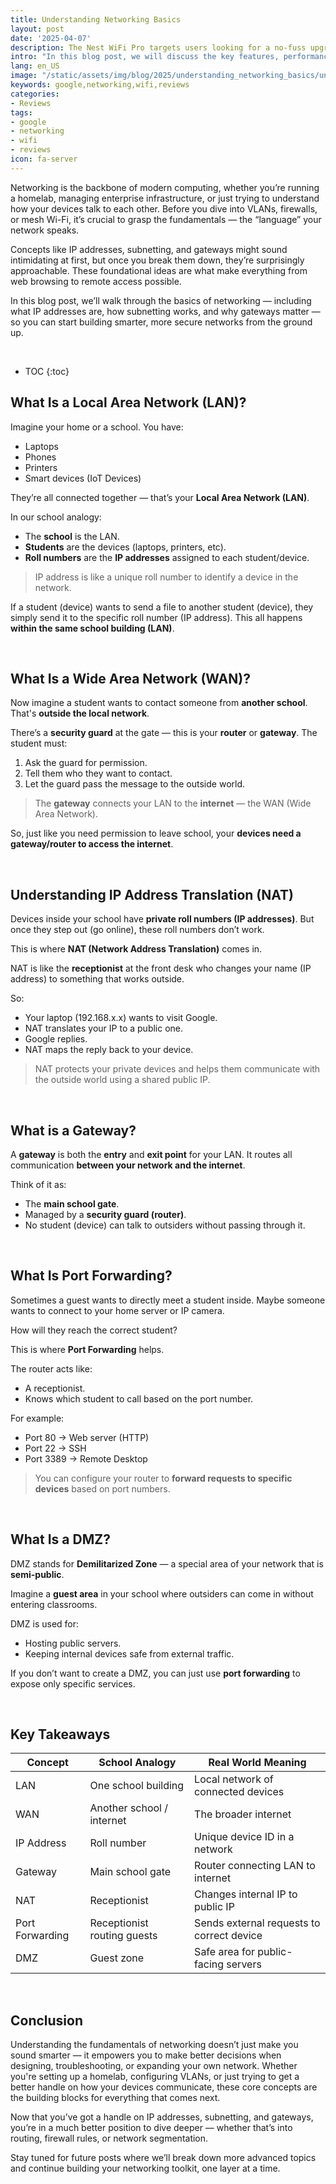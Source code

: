 ```yaml
---
title: Understanding Networking Basics
layout: post
date: '2025-04-07'
description: The Nest WiFi Pro targets users looking for a no-fuss upgrade to their existing home network.
intro: "In this blog post, we will discuss the key features, performance, pros and cons, and ideal use cases for the Nest WiFi Pro to help you decide if it’s the right mesh solution for your home." 
lang: en_US
image: "/static/assets/img/blog/2025/understanding_networking_basics/understanding_networking_basics.jpg"
keywords: google,networking,wifi,reviews
categories:
- Reviews
tags:
- google
- networking
- wifi
- reviews
icon: fa-server
---
```


Networking is the backbone of modern computing, whether you’re running a homelab, managing enterprise infrastructure, or just trying to understand how your devices talk to each other. Before you dive into VLANs, firewalls, or mesh Wi-Fi, it’s crucial to grasp the fundamentals — the “language” your network speaks.

Concepts like IP addresses, subnetting, and gateways might sound intimidating at first, but once you break them down, they’re surprisingly approachable. These foundational ideas are what make everything from web browsing to remote access possible.

In this blog post, we’ll walk through the basics of networking — including what IP addresses are, how subnetting works, and why gateways matter — so you can start building smarter, more secure networks from the ground up.

<br>

* TOC 
{:toc}

## What Is a Local Area Network (LAN)?

Imagine your home or a school. You have:

- Laptops
- Phones
- Printers
- Smart devices (IoT Devices)

They’re all connected together — that’s your **Local Area Network (LAN)**.

In our school analogy:
- The **school** is the LAN.
- **Students** are the devices (laptops, printers, etc).
- **Roll numbers** are the **IP addresses** assigned to each student/device.

> IP address is like a unique roll number to identify a device in the network.

If a student (device) wants to send a file to another student (device), they simply send it to the specific roll number (IP address). This all happens **within the same school building (LAN)**.

<br>

## What Is a Wide Area Network (WAN)?

Now imagine a student wants to contact someone from **another school**. That's **outside the local network**.

There’s a **security guard** at the gate — this is your **router** or **gateway**. The student must:
1. Ask the guard for permission.
2. Tell them who they want to contact.
3. Let the guard pass the message to the outside world.

> The **gateway** connects your LAN to the **internet** — the WAN (Wide Area Network).

So, just like you need permission to leave school, your **devices need a gateway/router to access the internet**.

<br>

## Understanding IP Address Translation (NAT)

Devices inside your school have **private roll numbers (IP addresses)**. But once they step out (go online), these roll numbers don’t work.

This is where **NAT (Network Address Translation)** comes in.

NAT is like the **receptionist** at the front desk who changes your name (IP address) to something that works outside.

So:
- Your laptop (192.168.x.x) wants to visit Google.
- NAT translates your IP to a public one.
- Google replies.
- NAT maps the reply back to your device.

> NAT protects your private devices and helps them communicate with the outside world using a shared public IP.

<br>

## What is a Gateway?

A **gateway** is both the **entry** and **exit point** for your LAN. It routes all communication **between your network and the internet**.

Think of it as:
- The **main school gate**.
- Managed by a **security guard (router)**.
- No student (device) can talk to outsiders without passing through it.

<br>

## What Is Port Forwarding?

Sometimes a guest wants to directly meet a student inside. Maybe someone wants to connect to your home server or IP camera.

How will they reach the correct student?

This is where **Port Forwarding** helps.

The router acts like:
- A receptionist.
- Knows which student to call based on the port number.

For example:
- Port 80 → Web server (HTTP)
- Port 22 → SSH
- Port 3389 → Remote Desktop

> You can configure your router to **forward requests to specific devices** based on port numbers.

<br>

## What Is a DMZ?

DMZ stands for **Demilitarized Zone** — a special area of your network that is **semi-public**.

Imagine a **guest area** in your school where outsiders can come in without entering classrooms.

DMZ is used for:
- Hosting public servers.
- Keeping internal devices safe from external traffic.

If you don’t want to create a DMZ, you can just use **port forwarding** to expose only specific services.

<br>

## Key Takeaways

| Concept | School Analogy | Real World Meaning |
|--------|----------------|--------------------|
| LAN | One school building | Local network of connected devices |
| WAN | Another school / internet | The broader internet |
| IP Address | Roll number | Unique device ID in a network |
| Gateway | Main school gate | Router connecting LAN to internet |
| NAT | Receptionist | Changes internal IP to public IP |
| Port Forwarding | Receptionist routing guests | Sends external requests to correct device |
| DMZ | Guest zone | Safe area for public-facing servers |

<br>

## Conclusion
Understanding the fundamentals of networking doesn’t just make you sound smarter — it empowers you to make better decisions when designing, troubleshooting, or expanding your own network. Whether you're setting up a homelab, configuring VLANs, or just trying to get a better handle on how your devices communicate, these core concepts are the building blocks for everything that comes next.

Now that you’ve got a handle on IP addresses, subnetting, and gateways, you’re in a much better position to dive deeper — whether that’s into routing, firewall rules, or network segmentation.

Stay tuned for future posts where we’ll break down more advanced topics and continue building your networking toolkit, one layer at a time.